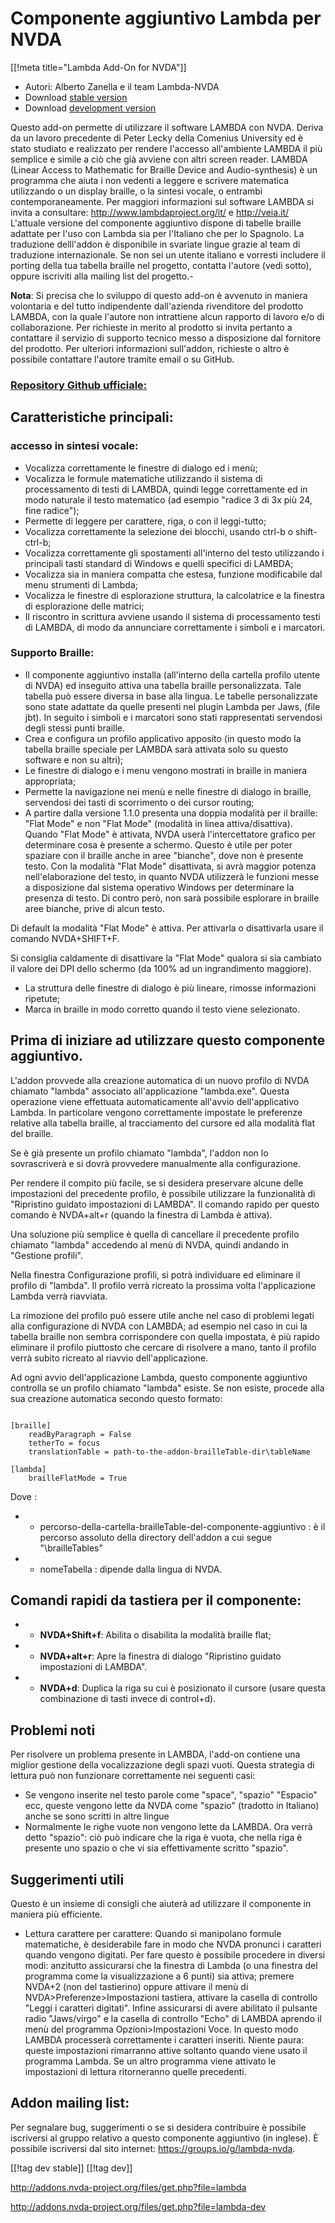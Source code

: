 # Componente aggiuntivo Lambda per NVDA #
[[!meta title="Lambda Add-On for NVDA"]]

* Autori: Alberto Zanella e il team Lambda-NVDA
* Download [stable version][1]
* Download [development version][2]

Questo add-on permette di utilizzare il software LAMBDA con NVDA. Deriva da un lavoro precedente di Peter Lecky della Comenius University ed è stato studiato e realizzato per rendere l'accesso all'ambiente LAMBDA il più semplice e simile a ciò che già avviene con altri screen reader.
LAMBDA (Linear Access to Mathematic for Braille Device and Audio-synthesis) è un programma che aiuta i non vedenti a leggere  e scrivere matematica utilizzando o un display braille, o la sintesi vocale, o entrambi contemporaneamente.
Per maggiori informazioni sul software LAMBDA si invita a consultare: http://www.lambdaproject.org/it/ e http://veia.it/
L'attuale versione del componente aggiuntivo dispone di tabelle braille
adattate per l'uso con Lambda sia per l'Italiano che per lo Spagnolo. La
traduzione delll'addon è disponibile in svariate lingue grazie al team di
traduzione internazionale. Se non sei un utente italiano e vorresti
includere il porting della tua tabella braille nel progetto, contatta
l'autore (vedi sotto), oppure iscriviti alla mailing list del progetto.-

**Nota**: Si precisa che lo sviluppo di questo add-on è avvenuto in maniera volontaria e del tutto indipendente dall'azienda rivenditore del prodotto LAMBDA, con la quale l'autore non intrattiene alcun rapporto di lavoro e/o di collaborazione. Per richieste in merito al prodotto si invita pertanto a contattare il servizio di supporto tecnico messo a disposizione dal fornitore del prodotto.
Per ulteriori informazioni sull'addon, richieste o altro è possibile contattare l'autore tramite email o su GitHub.

### [Repository Github ufficiale: ](https://github.com/lambda-nvda/lambdaNvda/)

## Caratteristiche principali:

### accesso in sintesi vocale:

* Vocalizza correttamente le finestre di dialogo ed i menù;
* Vocalizza le formule matematiche utilizzando il sistema di processamento
  di testi di LAMBDA, quindi legge correttamente ed in modo naturale il
  testo matematico (ad esempio "radice 3 di 3x più 24, fine radice");
* Permette di leggere per carattere, riga, o con il leggi-tutto;
* Vocalizza correttamente la selezione dei blocchi, usando ctrl-b o
  shift-ctrl-b;
* Vocalizza correttamente gli spostamenti all'interno del testo utilizzando
  i principali tasti standard di Windows e quelli specifici di LAMBDA;
* Vocalizza sia in maniera compatta che estesa, funzione modificabile dal
  menu strumenti di Lambda;
* Vocalizza le finestre di esplorazione struttura, la calcolatrice e la
  finestra di esplorazione delle matrici;
* Il riscontro in scrittura avviene usando il sistema di processamento testi
  di LAMBDA, di modo da annunciare correttamente i simboli e i marcatori.

### Supporto Braille:

* Il componente aggiuntivo installa (all'interno della cartella profilo
  utente di NVDA) ed inseguito attiva una tabella braille
  personalizzata. Tale tabella può essere diversa in base alla lingua. Le
  tabelle personalizzate sono state adattate da quelle presenti nel plugin
  Lambda per Jaws, (file jbt). In seguito i simboli e i marcatori sono stati
  rappresentati servendosi degli stessi punti braille.
* Crea e configura un profilo applicativo apposito (in questo modo la
  tabella braille speciale per LAMBDA sarà attivata solo su questo software
  e non su altri);
* Le finestre di dialogo e i menu vengono mostrati in braille in maniera
  appropriata;
* Permette la navigazione nei menù e nelle finestre di dialogo in braille,
  servendosi dei tasti di scorrimento o dei cursor routing;
* A partire dalla versione 1.1.0 presenta una doppia modalità per il
  braille: "Flat Mode" e non "Flat Mode" (modalità in linea
  attiva/disattiva). Quando "Flat Mode" è attivata, NVDA userà
  l'intercettatore grafico per determinare cosa è presente a schermo. Questo
  è utile per poter spaziare con il braille anche in aree "bianche", dove
  non è presente testo. Con la modalità "Flat Mode" disattivata, si avrà
  maggior potenza nell'elaborazione del testo, in quanto NVDA utilizzerà le
  funzioni messe a disposizione dal sistema operativo Windows per
  determinare la presenza di testo. Di contro però, non sarà possibile
  esplorare in braille aree bianche, prive di alcun testo.

Di default la modalità "Flat Mode" è attiva. Per attivarla o disattivarla
usare il comando NVDA+SHIFT+F.

Si consiglia caldamente di disattivare la "Flat Mode" qualora si sia
cambiato il valore dei DPI dello schermo (da 100% ad un ingrandimento
maggiore).

* La struttura delle finestre di dialogo è più lineare, rimosse informazioni
  ripetute;
* Marca in braille in modo corretto quando il testo viene selezionato.

## Prima di iniziare ad utilizzare questo componente aggiuntivo.

L'addon provvede alla creazione automatica di un nuovo profilo di NVDA
chiamato "lambda" associato all'applicazione "lambda.exe". Questa operazione
viene effettuata automaticamente all'avvio dell'applicativo Lambda. In
particolare vengono correttamente impostate le preferenze relative alla
tabella braille, al tracciamento del cursore ed alla modalità flat del
braille.

Se è già presente un profilo chiamato "lambda", l'addon non lo sovrascriverà
e si dovrà provvedere manualmente alla configurazione.

Per rendere il compito più facile, se si desidera preservare alcune delle
impostazioni del precedente profilo, è possibile utilizzare la funzionalità
di "Ripristino guidato impostazioni di LAMBDA". Il comando rapido per questo
comando è NVDA+alt+r (quando la finestra di Lambda è attiva).

Una soluzione più semplice è quella di cancellare il precedente profilo
chiamato "lambda" accedendo al menù di NVDA, quindi andando in "Gestione
profili".

Nella finestra Configurazione profili, si potrà individuare ed eliminare il
profilo di "lambda". Il profilo verrà ricreato la prossima volta
l'applicazione Lambda verrà riavviata.

La rimozione del profilo può essere utile anche nel caso di problemi legati
alla configurazione di NVDA con LAMBDA; ad esempio nel caso in cui la
tabella braille non sembra corrispondere con quella impostata, è più rapido
eliminare il profilo piuttosto che cercare di risolvere a mano, tanto il
profilo verrà subito ricreato al riavvio dell'applicazione.

Ad ogni avvio dell'applicazione Lambda, questo componente aggiuntivo
controlla se un profilo chiamato "lambda" esiste. Se non esiste, procede
alla sua creazione automatica secondo questo formato:

``` filename : userData\profiles\lambda.ini :

[braille]
	readByParagraph = False
	tetherTo = focus
	translationTable = path-to-the-addon-brailleTable-dir\tableName

[lambda]
	brailleFlatMode = True

```

Dove :

* * percorso-della-cartella-brailleTable-del-componente-aggiuntivo : è il
  percorso assoluto della directory dell'addon a cui segue "\brailleTables"
* * nomeTabella : dipende dalla lingua di NVDA.

## Comandi rapidi da tastiera per il componente:

* * **NVDA+Shift+f**: Abilita o disabilita la modalità braille flat;
* * **NVDA+alt+r**: Apre la finestra di dialogo "Ripristino guidato
  impostazioni di LAMBDA".
* * **NVDA+d**: Duplica la riga su cui è posizionato il cursore (usare
  questa combinazione di tasti invece di control+d).

## Problemi noti

Per risolvere un problema presente in LAMBDA, l'add-on contiene una miglior
gestione della vocalizzazione degli spazi vuoti. Questa strategia di lettura
può non funzionare correttamente nei seguenti casi:

* Se vengono inserite nel testo parole come "space", "spazio" "Espacio" ecc,
  queste vengono lette da NVDA come "spazio" (tradotto in Italiano) anche se
  sono scritti in altre lingue
* Normalmente le righe vuote non vengono lette da LAMBDA. Ora verrà detto
  "spazio": ciò può indicare che la riga è vuota, che nella riga è presente
  uno spazio o che vi sia effettivamente scritto "spazio".

## Suggerimenti utili

Questo è un insieme di consigli che aiuterà ad utilizzare il componente in
maniera più efficiente.

* Lettura carattere per carattere: Quando si manipolano formule matematiche,
  è desiderabile fare in modo che NVDA pronunci i caratteri quando vengono
  digitati. Per fare questo è possibile procedere in diversi modi: anzitutto
  assicurarsi che la finestra di Lambda (o una finestra del programma come
  la visualizzazione a 6 punti) sia attiva; premere NVDA+2 (non del
  tastierino) oppure attivare il menù di NVDA>Preferenze>Impostazioni
  tastiera, attivare la casella di controllo "Leggi i caratteri
  digitati". Infine assicurarsi di avere abilitato il pulsante radio
  "Jaws/virgo" e la casella di controllo  "Echo"  di LAMBDA aprendo il menù
  del programma Opzioni>Impostazioni Voce. In questo modo LAMBDA processerà
  correttamente i caratteri inseriti. Niente paura: queste impostazioni
  rimarranno attive soltanto quando viene usato il programma Lambda. Se un
  altro programma viene attivato le impostazioni di lettura ritorneranno
  quelle precedenti.

## Addon mailing list:

Per segnalare bug, suggerimenti o se si desidera contribuire è possibile
iscriversi al gruppo relativo a questo componente aggiuntivo (in inglese). È
possibile iscriversi dal sito internet: https://groups.io/g/lambda-nvda.

[[!tag dev stable]]
[[!tag dev]]

[1]: http://addons.nvda-project.org/files/get.php?file=lambda[1]:
http://addons.nvda-project.org/files/get.php?file=lambda

[2]: http://addons.nvda-project.org/files/get.php?file=lambda-dev[2]:
http://addons.nvda-project.org/files/get.php?file=lambda-dev
